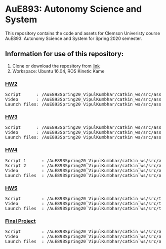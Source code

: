 # AuE893: Autonomy Science and System

This repository contains the code and assets for Clemson Univeristy course AuE893: Autonomy Science and System for Spring 2020 semester. 

## Information for use of this repository:
1) Clone or download the repository from [link](https://github.com/vipulkumbhar/AuE893Spring20_VipulKumbhar.git)
2) Workspace: Ubuntu 16.04, ROS Kinetic Kame

### [HW2](https://github.com/vipulkumbhar/AuE893Spring20_VipulKumbhar/tree/master/catkin_ws/src/assignment2_ws)

<pre>
Script      : /AuE893Spring20_VipulKumbhar/catkin_ws/src/assignment2_ws/scripts       
Video       : /AuE893Spring20_VipulKumbhar/catkin_ws/src/assignment2_ws/video  
Launch files: /AuE893Spring20_VipulKumbhar/catkin_ws/src/assignment2_ws/launch 
</pre>

### [HW3](https://github.com/vipulkumbhar/AuE893Spring20_VipulKumbhar/tree/master/catkin_ws/src/assignment3)  

<pre>
Script      : /AuE893Spring20_VipulKumbhar/catkin_ws/src/assignment3/scripts 
Video       : /AuE893Spring20_VipulKumbhar/catkin_ws/src/assignment3/videos  
Launch files: /AuE893Spring20_VipulKumbhar/catkin_ws/src/assignment3/launch 
</pre>

### [HW4](https://github.com/vipulkumbhar/AuE893Spring20_VipulKumbhar/tree/master/catkin_ws/src/assignment4)   
   
<pre>
Script 1      : /AuE893Spring20_VipulKumbhar/catkin_ws/src/assignment4/script
Script 2      : /AuE893Spring20_VipulKumbhar/catkin_ws/src/assignment4/src
Video         : /AuE893Spring20_VipulKumbhar/catkin_ws/src/assignment4/video  
Launch files  : /AuE893Spring20_VipulKumbhar/catkin_ws/src/assignment4/launch 
</pre>

### [HW5](https://github.com/vipulkumbhar/AuE893Spring20_VipulKumbhar/tree/master/catkin_ws/src/tb3_line_following)   
   
<pre>
Script        : /AuE893Spring20_VipulKumbhar/catkin_ws/src/tb3_line_following/script
Video         : /AuE893Spring20_VipulKumbhar/catkin_ws/src/tb3_line_following/videos  
Launch files  : /AuE893Spring20_VipulKumbhar/catkin_ws/src/tb3_line_following/launch 
</pre>  
  
### [Final Project](https://github.com/vipulkumbhar/AuE893Spring20_VipulKumbhar/tree/master/catkin_ws/src/auefinals/turtlebot3_auefinals)   
   
<pre>
Script        : /AuE893Spring20_VipulKumbhar/catkin_ws/src/auefinals/turtlebot3_auefinals/script
Video         : /AuE893Spring20_VipulKumbhar/catkin_ws/src/auefinals/turtlebot3_auefinals/video  
Launch files  : /AuE893Spring20_VipulKumbhar/catkin_ws/src/auefinals/turtlebot3_auefinals/launch 
</pre>


